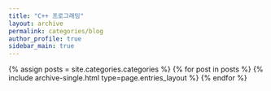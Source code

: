 ```yaml
---
title: "C++ 프로그래밍"
layout: archive
permalink: categories/blog
author_profile: true
sidebar_main: true
---
```



{% assign posts = site.categories.categories %}
{% for post in posts %} {% include archive-single.html type=page.entries_layout %} {% endfor %}